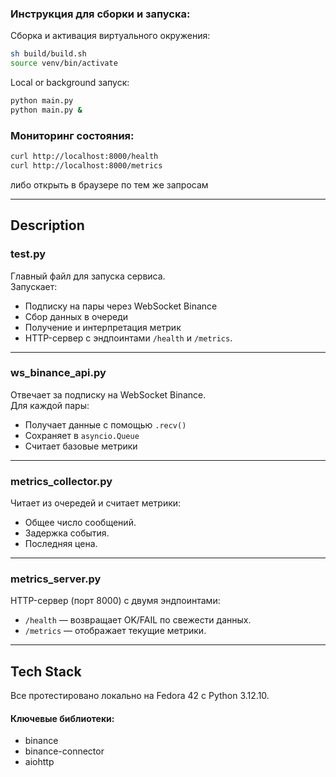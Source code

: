 

### Инструкция для сборки и запуска:
Сборка и активация виртуального окружения:

```bash
sh build/build.sh
source venv/bin/activate
```

Local or background запуск:
```bash
python main.py
python main.py &
```

### Мониторинг состояния:
```bash
curl http://localhost:8000/health
curl http://localhost:8000/metrics
```
либо открыть в браузере по тем же запросам


---

## Description

### test.py  
Главный файл для запуска сервиса.  
Запускает:
- Подписку на пары через WebSocket Binance
- Сбор данных в очереди
- Получение и интерпретация метрик
- HTTP-сервер с эндпоинтами `/health` и `/metrics`. 

---

### ws_binance_api.py  
Отвечает за подписку на WebSocket Binance.  
Для каждой пары:
- Получает данные с помощью `.recv()`
- Сохраняет в `asyncio.Queue`
- Считает базовые метрики

---

### metrics_collector.py  
Читает из очередей и считает метрики:
- Общее число сообщений.
- Задержка события.
- Последняя цена.

---

### metrics_server.py  
HTTP-сервер (порт 8000) с двумя эндпоинтами:
- `/health` — возвращает OK/FAIL по свежести данных.
- `/metrics` — отображает текущие метрики.
---
## Tech Stack
Все протестировано локально на Fedora 42 с Python 3.12.10.

#### Ключевые библиотеки:
- binance
- binance-connector
- aiohttp

